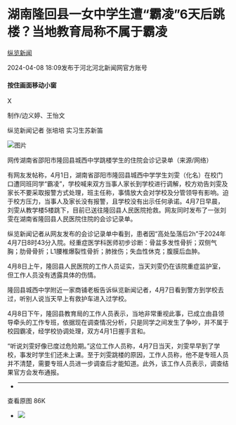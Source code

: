 # 湖南隆回县一女中学生遭“霸凌”6天后跳楼？当地教育局称不属于霸凌

[](https://news.qq.com/omn/author/8QMd23tU64wfsTfd)

[纵览新闻](https://news.qq.com/omn/author/8QMd23tU64wfsTfd)

2024-04-08 18:09发布于河北河北新闻网官方账号

#### 按住画面移动小窗

X

制作/边义婷、王怡文

纵览新闻记者 张培培 实习生苏新笛

![图片](https:https://inews.gtimg.com/news_bt/OorGXRsFYg8EOydfFD6Rx37s5JABwWCNMf55yCRtkoD9AAA/641)

网传湖南省邵阳市隆回县城西中学跳楼学生的住院会诊记录单（来源/网络）

有网友发帖称，4月1日，湖南省邵阳市隆回县城西中学学生刘雯（化名）在校门口遭同班同学“霸凌”，学校喊来双方当事人家长到学校进行调解，校方劝告刘雯及家长不要采取报警方式处理，班主任称，事情放大会对学校及分管领导有影响。迫于校方压力，当事人及家长没有报警，且学校没有出示任何承诺。4月7日早晨，刘雯从教学楼5楼跳下，目前已送往隆回县人民医院抢救。网友同时发布了一张刘雯在湖南省隆回县人民医院住院的会诊记录单。

纵览新闻记者从网友发布的会诊记录单中看到，患者因“高处坠落后2h”于2024年4月7日8时43分入院。经重症医学科医师初步诊断：骨盆多发性骨折；双侧气胸；肋骨骨折；L1腰椎爆裂性骨折；肺挫伤；失血性休克；腹膜后血肿。

4月8日上午，隆回县人民医院的工作人员证实，当天刘雯仍在该院重症监护室，但工作人员没有透露具体的伤情。

隆回县城西中学附近一家商铺老板告诉纵览新闻记者，4月7日看到警方到学校去过，听别人说当天早上有救护车进入过学校。

4月8日下午，隆回县教育局的工作人员表示，当地非常重视此事，已成立由县领导牵头的工作专班，依据现在调查情况分析，只是同学之间发生了争吵，并不属于校园霸凌，经学校协调处理，双方4月1日握手言和。

“听说刘雯好像已度过危险期。”这位工作人员称，4月7日当天，刘雯早早到了学校，事发时学生们还未上课。至于刘雯跳楼的原因，工作人员称，他不是专班人员并不清楚，需要专班人员进一步调查后才能知道。此外，该工作人员表示，调查结果官方会发布通报。

  *  ______

查看原图 86K

  * ![](https:https://inews.gtimg.com/news_bt/OorGXRsFYg8EOydfFD6Rx37s5JABwWCNMf55yCRtkoD9AAA/641)

